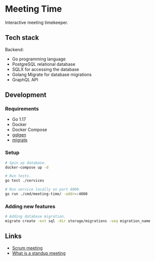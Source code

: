 # Meeting Time

Interactive meeting timekeeper.

## Tech stack

Backend:

- Go programming language
- PostgreSQL relational database
- SQLX for accessing the database
- Golang Migrate for database migrations
- GraphQL API

## Development

### Requirements

- Go 1.17
- Docker
- Docker Compose
- [gqlgen](https://gqlgen.com)
- [migrate](https://github.com/golang-migrate/migrate)

### Setup

```sh
# Spin up database.
docker-compose up -d

# Run tests.
go test ./services

# Run service locally on port 4000.
go run ./cmd/meeting-time/ -addr=:4000
```

### Adding new features

```sh
# Adding database migration.
migrate create -ext sql -dir storage/migrations -seq migration_name
```

## Links

- [Scrum meeting](https://www.productplan.com/glossary/scrum-meeting)
- [What is a standup meeting](https://www.wework.com/ideas/professional-development/management-leadership/what-is-a-standup-meeting)
